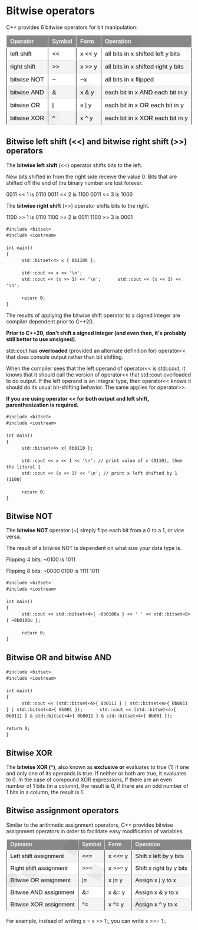 # Bitwise operators

C++ provides 6 bitwise operators for bit manipulation:

![Bitwise operators](https://raw.githubusercontent.com/anushikhov/cpp/master/learncpp_com/6_Bit_Manipulation/img/bitwise_ops.png)  


## Bitwise left shift (<<) and bitwise right shift (>>) operators

The **bitwise left shift** (<<) operator shifts bits to the left. 

New bits shifted in from the right side receive the value 0. Bits that are shifted off the end of the binary number are lost forever.

0011 << 1 is 0110
0011 << 2 is 1100
0011 << 3 is 1000

The **bitwise right shift** (>>) operator shifts bits to the right.

1100 >> 1 is 0110
1100 >> 2 is 0011
1100 >> 3 is 0001

` #include <bitset> `  
` #include <iostream> `<br/><br/>
` int main() `  
` { `  
&emsp;&emsp;&emsp;` std::bitset<4> x { 0b1100 }; `<br/><br/>
&emsp;&emsp;&emsp;` std::cout << x << '\n'; `  
&emsp;&emsp;&emsp;` std::cout << (x >> 1) << '\n'; `
&emsp;&emsp;&emsp;` std::cout << (x << 1) << '\n'; `<br/><br/>
&emsp;&emsp;&emsp;` return 0; `  
` } `  

The results of applying the bitwise shift operator to a signed integer are compiler dependent prior to C++20. 

**Prior to C++20, don't shift a signed integer (and even then, it's probably still better to use unsigned).**

std::cout has **overloaded** (provided an alternate definition for) operator<< that does console output rather than bit shifting.

When the compiler sees that the left operand of operator<< is std::cout, it knows that it should call the version of operator<< that std::cout overloaded to do output. If the left operand is an integral type, then operator<< knows it should do its usual bit-shifting behavior. The same applies for operator>>.

**If you are using operator << for both output and left shift, parenthesization is required.**

` #include <bitset> `  
` #include <iostream> `<br/><br/>
` int main() `  
` { `  
&emsp;&emsp;&emsp;` std::bitset<4> x{ 0b0110 }; `<br/><br/>
&emsp;&emsp;&emsp;` std::cout << x << 1 << '\n'; // print value of x (0110), then the literal 1 `  
&emsp;&emsp;&emsp;` std::cout << (x << 1) << '\n'; // print x left shifted by 1 (1100) `<br/><br/>
&emsp;&emsp;&emsp;` return 0; `  
` } `  


## Bitwise NOT

The **bitwise NOT** operator (~) simply flips each bit from a 0 to a 1, or vice versa.

The result of a bitwise NOT is dependent on what size your data type is.

Flipping 4 bits:
~0100 is 1011

Flipping 8 bits:
~0000 0100 is 1111 1011

` #include <bitset> `  
` #include <iostream> `<br/><br/>
` int main() `  
` { `  
&emsp;&emsp;&emsp;` std::cout << std::bitset<4>{ ~0b0100u } << ' ' << std::bitset<8>{ ~0b0100u }; `<br/><br/>
&emsp;&emsp;&emsp;` return 0; `  
` } `  


## Bitwise OR and bitwise AND

` #include <bitset> `  
` #include <iostream> `<br/><br/>
` int main() `  
` { `  
&emsp;&emsp;&emsp;` std::cout << (std::bitset<4>{ 0b0111 } | std::bitset<4>{ 0b0011 } | std::bitset<4>{ 0b001 }); `  &emsp;&emsp;&emsp;` std::cout << (std::bitset<4>{ 0b0111 } & std::bitset<4>{ 0b0011 } & std::bitset<4>{ 0b001 }); `<br/><br/>
` return 0; `  
` } `  


## Bitwise XOR

The **bitwise XOR (^)**, also known as **exclusive or** evaluates to true (1) if one and only one of its operands is true. If neither or both are true, it evaluates to 0. In the case of compound XOR expressions, If there are an even number of 1 bits (in a column), the result is 0, if there are an odd number of 1 bits in a column, the result is 1.


## Bitwise assignment operators

Similar to the arithmetic assignment operators, C++ provides bitwise assignment operators in order to facilitate easy modification of variables.

![Bitwise assignment operators](https://raw.githubusercontent.com/anushikhov/cpp/master/learncpp_com/6_Bit_Manipulation/img/bitwise_assignment_ops.png)

For example, instead of writing x = x >> 1;, you can write x >>= 1;. 
